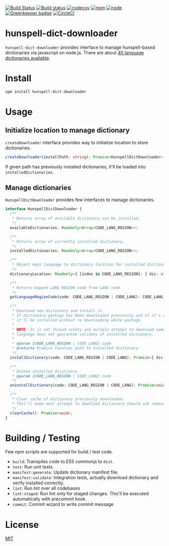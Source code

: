 [![Build Status](https://travis-ci.org/kwonoj/hunspell-dict-downloader.svg?branch=feat-manifest)](https://travis-ci.org/kwonoj/hunspell-dict-downloader)
[![Build status](https://ci.appveyor.com/api/projects/status/irky36o731f40wek/branch/master?svg=true)](https://ci.appveyor.com/project/kwonoj/hunspell-dict-downloader/branch/master)
[![codecov](https://codecov.io/gh/kwonoj/hunspell-dict-downloader/branch/master/graph/badge.svg)](https://codecov.io/gh/kwonoj/hunspell-dict-downloader)
[![npm](https://img.shields.io/npm/v/hunspell-dict-downloader.svg)](https://www.npmjs.com/package/hunspell-dict-downloader)
[![node](https://img.shields.io/badge/node-=>4.0-blue.svg?style=flat)](https://www.npmjs.com/package/hunspell-dict-downloader)
[![Greenkeeper badge](https://badges.greenkeeper.io/kwonoj/hunspell-dict-downloader.svg)](https://greenkeeper.io/)
[![CircleCI](https://circleci.com/gh/kwonoj/hunspell-dict-downloader.svg?style=svg)](https://circleci.com/gh/kwonoj/hunspell-dict-downloader)

# hunspell-dict-downloader

`hunspell-dict-downloader` provides interface to manage hunspell-based dictionaries via javascript on node.js. There are about [40 language dictionaries available](https://www.npmjs.com/~_ojkwon).

# Install

```sh
npm install hunspell-dict-downloader
```

# Usage

## Initialize location to manage dictionary

`createDownloader` interface provides way to initialize location to store dictionaries.

```typescript
createDownloader(installPath: string): Promise<HunspellDictDownloader>
```

If given path has previously installed dictionaries, it'll be loaded into `installedDictionaries`.

## Manage dictionaries

`HunspellDictDownloader` provides few interfaces to manage dictionaries.

```typescript
interface HunspellDictDownloader {
  /**
   * Returns array of available dictionary can be installed.
   */
  availableDictionaries: Readonly<Array<CODE_LANG_REGION>>;

  /**
   * Returns array of currently installed dictionary.
   */
  installedDictionaries: Readonly<Array<CODE_LANG_REGION>>;

  /**
   * Object maps language to dictionary location for installed dictionary.
   */
  dictionaryLocation: Readonly<{ [index in CODE_LANG_REGION]: { dic: string; aff: string } }>;

  /**
   * Returns mapped LANG_REGION code from LANG code
   */
  getLanguageRegionCode(code: CODE_LANG_REGION | CODE_LANG): CODE_LANG_REGION;

  /**
   * Download new dictionary and install it.
   * If dictionary package has been downloaded previously and if it's valid
   * it'll be installed without re downloading whole package.
   *
   * NOTE: It is not thread safety and multple attempt to download same
   * language does not gaurantee validaty of installed dictionary.
   *
   * @param {CODE_LANG_REGION | CODE_LANG} code
   * @returns Promise resolves path to installed dictionary.
   */
  installDictionary(code: CODE_LANG_REGION | CODE_LANG): Promise<{ dic: string; aff: string }>;

  /**
   * Delete installed dicationry.
   * @param {CODE_LANG_REGION | CODE_LANG} code
   */
  uninstallDictionary(code: CODE_LANG_REGION | CODE_LANG): Promise<void>;

  /**
   * Clear cache of dictionary previously downloaded.
   * This'll make next attempt to download dictionary should ask remote endpoint.
   */
  clearCache(): Promise<void>;
}

```

# Building / Testing

Few npm scripts are supported for build / test code.

- `build`: Transpiles code to ES5 commonjs to `dist`.
- `test`: Run unit tests.
- `manifest:generate`: Update dictionary manifest file.
- `manifest:validate`: Integration tests, actually download dictionary and verify installed correctly.
- `lint`: Run lint over all codebases
- `lint:staged`: Run lint only for staged changes. This'll be executed automatically with precommit hook.
- `commit`: Commit wizard to write commit message

# License

[MIT](https://github.com/kwonoj/hunspell-dict-downloader/blob/master/LICENSE)
